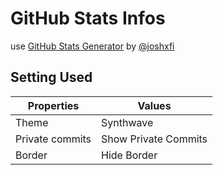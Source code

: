 # GitHub Stats Infos

use [GitHub Stats Generator](https://gh-stats-gen.vercel.app/) by [@joshxfi](https://github.com/joshxfi)

## Setting Used
| Properties | Values |
| -- | -- |
| Theme | Synthwave |
| Private commits | Show Private Commits |
| Border | Hide Border |
